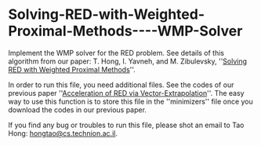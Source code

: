 # Solving-RED-with-Weighted-Proximal-Methods----WMP-Solver
Implement the WMP solver for the RED problem. See details of this algorithm from our paper: T. Hong, I. Yavneh, and M. Zibulevsky, ''[Solving RED with Weighted Proximal Methods](https://arxiv.org/abs/1905.13052v2)''. 

In order to run this file, you need additional files. See the codes of our previous paper ''[Acceleration of RED via Vector-Extrapolation](https://github.com/happyhongt/Acceleration-of-RED-via-Vector-Extrapolation)''. The easy way to use this function is to store this file in the ''minimizers'' file once you download the codes in our previous paper. 


If you find any bug or troubles to run this file, please shot an email to Tao Hong: hongtao@cs.technion.ac.il. 
